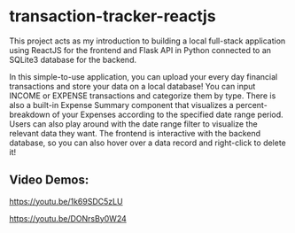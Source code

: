 # transaction-tracker-reactjs

This project acts as my introduction to building a local full-stack application using ReactJS for the frontend and Flask API in Python connected to an SQLite3 database for the backend.

In this simple-to-use application, you can upload your every day financial transactions and store your data on a local database! You can input INCOME or EXPENSE transactions and categorize them by type.
There is also a built-in Expense Summary component that visualizes a percent-breakdown of your Expenses according to the specified date range period. Users can also play around with the date range filter to visualize the relevant data they want.
The frontend is interactive with the backend database, so you can also hover over a data record and right-click to delete it!

## Video Demos:
https://youtu.be/1k69SDC5zLU

https://youtu.be/DONrsBy0W24
